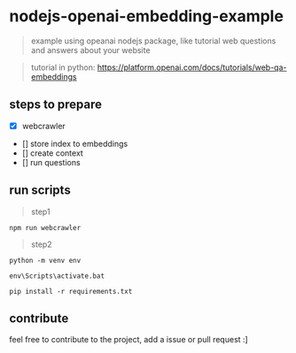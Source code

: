# nodejs-openai-embedding-example

 > example using opeanai nodejs package, like tutorial web questions and answers about your website

 > tutorial in python: https://platform.openai.com/docs/tutorials/web-qa-embeddings

## steps to prepare

 * [x] webcrawler
 * [] store index to embeddings
 * [] create context
 * [] run questions

## run scripts

 > step1

 ``npm run webcrawler``

 > step2

 ```
 python -m venv env

 env\Scripts\activate.bat

 pip install -r requirements.txt
 ```

## contribute

 feel free to contribute to the project, add a issue or pull request :]
